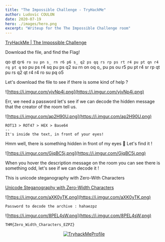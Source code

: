 ```yaml
---
title: "The Impossible Challenge - TryHackMe"
author: Ludovic COULON
date: 2020-07-19
hero: ./images/hero.png
excerpt: "Writeup for the The Impossible Challenge room"
---
```


[TryHackMe | The Impossible Challenge](https://tryhackme.com/room/theimpossiblechallenge)

Download the file, and find the Flag!

qo qt q`r6 ro su pn s_ rn r6 p6 s_ q2 ps qq rs rp ps rt r4 pu pt qn r4 rq pt q` so pu ps r4 sq pu ps q2 su rn on oq o\_ pu ps ou r5 pu pt r4 sr rp qt pu rs q2 qt r4 r4 ro su pq o5

Let's download the file to see if there is some kind of help ?

![https://i.imgur.com/yjvNp4i.png](https://i.imgur.com/yjvNp4i.png)

Err, we need a password let's see if we can decode the hidden message that the creator of the room tell us.

![https://i.imgur.com/ap2H90U.png](https://i.imgur.com/ap2H90U.png)

```
ROT13 > ROT47 > HEX > Base64
--
It's inside the text, in front of your eyes!
```

Hmm well, there is something hidden in front of my eyes 👀 Let's find it !

![https://i.imgur.com/GjqBC5j.png](https://i.imgur.com/GjqBC5j.png)

When you hover the description message on the room you can see there is something odd, let's see if we can decode it !

This is unicode steganography with Zero-With Characters

[Unicode Steganography with Zero-Width Characters](https://330k.github.io/misc_tools/unicode_steganography.html)

![https://i.imgur.com/aXK0yTK.png](https://i.imgur.com/aXK0yTK.png)

```
Password to decode the archive : hahaezpz
```

![https://i.imgur.com/8PEL4sW.png](https://i.imgur.com/8PEL4sW.png)

```
THM{Zero_Width_Characters_EZPZ}
```

<center>
  <a href="https://tryhackme.com/p/boperXD" target="_blank">
    <img src="https://i.imgur.com/kUD3W5P.png" alt="TryhackMeProfile" />
  </a>
</center>
